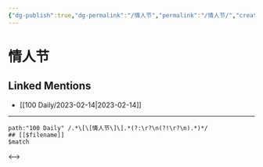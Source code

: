 ```yaml
---
{"dg-publish":true,"dg-permalink":"/情人节","permalink":"/情人节/","created":"2023-02-15T17:40:10.000+08:00","updated":"2023-02-26T00:50:27.000+08:00"}
---
```


# 情人节

## Linked Mentions
- [[100 Daily/2023-02-14\|2023-02-14]]


---

```expander
path:"100 Daily" /.*\[\[情人节\]\].*(?:\r?\n(?!\r?\n).*)*/
## [[$filename]]
$match
```

<-->